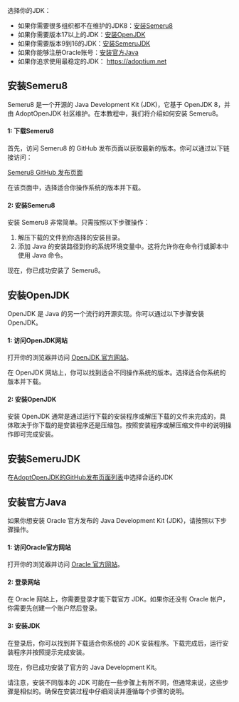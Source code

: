 选择你的JDK：
- 如果你需要很多组织都不在维护的JDK8：[安装Semeru8](#安装Semeru8)
- 如果你需要版本17以上的JDK：[安装OpenJDK](#安装OpenJDK.md)
- 如果你需要版本9到16的JDK：[安装SemeruJDK](#安装SemeruJDK)
- 如果你能够注册Oracle账号：[安装官方Java](#安装官方Java)
- 如果你追求使用最稳定的JDK： https://adoptium.net
## 安装Semeru8

Semeru8 是一个开源的 Java Development Kit (JDK)，它基于 OpenJDK 8，并由 AdoptOpenJDK 社区维护。在本教程中，我们将介绍如何安装 Semeru8。

#### 1: 下载Semeru8

首先，访问 Semeru8 的 GitHub 发布页面以获取最新的版本。你可以通过以下链接访问：

[Semeru8 GitHub 发布页面](https://github.com/AdoptOpenJDK/semeru8-binaries/releases)

在该页面中，选择适合你操作系统的版本并下载。

#### 2: 安装Semeru8

安装 Semeru8 非常简单。只需按照以下步骤操作：

1. 解压下载的文件到你选择的安装目录。
2. 添加 Java 的安装路径到你的系统环境变量中。这将允许你在命令行或脚本中使用 Java 命令。

现在，你已成功安装了 Semeru8。

## 安装OpenJDK

OpenJDK 是 Java 的另一个流行的开源实现。你可以通过以下步骤安装 OpenJDK。

#### 1: 访问OpenJDK网站

打开你的浏览器并访问 [OpenJDK 官方网站](https://openjdk.org/)。

在 OpenJDK 网站上，你可以找到适合不同操作系统的版本。选择适合你系统的版本并下载。

#### 2: 安装OpenJDK

安装 OpenJDK 通常是通过运行下载的安装程序或解压下载的文件来完成的，具体取决于你下载的是安装程序还是压缩包。按照安装程序或解压缩文件中的说明操作即可完成安装。

## 安装SemeruJDK

在[AdoptOpenJDK的GitHub发布页面列表](https://github.com/orgs/AdoptOpenJDK/repositories?type=all&q=semeru)中选择合适的JDK

## 安装官方Java

如果你想安装 Oracle 官方发布的 Java Development Kit (JDK)，请按照以下步骤操作。

#### 1: 访问Oracle官方网站

打开你的浏览器并访问 [Oracle 官方网站](https://www.oracle.com/java/)。

#### 2: 登录网站

在 Oracle 网站上，你需要登录才能下载官方 JDK。如果你还没有 Oracle 帐户，你需要先创建一个账户然后登录。

#### 3: 安装JDK

在登录后，你可以找到并下载适合你系统的 JDK 安装程序。下载完成后，运行安装程序并按照提示完成安装。

现在，你已成功安装了官方的 Java Development Kit。

请注意，安装不同版本的 JDK 可能在一些步骤上有所不同，但通常来说，这些步骤是相似的。确保在安装过程中仔细阅读并遵循每个步骤的说明。